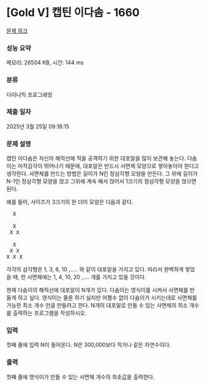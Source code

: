 # [Gold V] 캡틴 이다솜 - 1660 

[문제 링크](https://www.acmicpc.net/problem/1660) 

### 성능 요약

메모리: 26504 KB, 시간: 144 ms

### 분류

다이나믹 프로그래밍

### 제출 일자

2025년 3월 25일 09:18:15

### 문제 설명

<p>캡틴 이다솜은 자신의 해적선에 적을 공격하기 위한 대포알을 많이 보관해 놓는다. 다솜이는 미적감각이 뛰어나기 때문에, 대포알은 반드시 사면체 모양으로 쌓아놓아야 한다고 생각한다. 사면체를 만드는 방법은 길이가 N인 정삼각형 모양을 만든다. 그 위에 길이가 N-1인 정삼각형 모양을 얹고 그위에 계속 해서 얹어서 1크기의 정삼각형 모양을 얹으면 된다.</p>

<p>예를 들어, 사이즈가 3크기의 한 더미 모양은 다음과 같다.</p>

<pre>  X

  X
 X X

  X
 X X
X X X
</pre>

<p>각각의 삼각형은 1, 3, 6, 10 ,..... 와 같이 대포알을 가지고 있다. 따라서 완벽하게 쌓았을 때, 한 사면체에는 1, 4, 10, 20 ,.... 개를 가지고 있을 것이다.</p>

<p>현재 다솜이의 해적선에 대포알이 N개가 있다. 다솜이는 영식이를 시켜서 사면체를 만들게 하고 싶다. 영식이는 물론 하기 싫지만 어쩔수 없이 다솜이가 시키는대로 사면체를 가능한 최소 개수 만큼 만들려고 한다. N개의 대포알로 만들 수 있는 사면체의 최소 개수를 출력하는 프로그램을 작성하시오.</p>

### 입력 

 <p>첫째 줄에 입력 N이 들어온다. N은 300,000보다 작거나 같은 자연수이다.</p>

### 출력 

 <p>첫째 줄에 영식이가 만들 수 있는 사면체 개수의 최솟값을 출력한다.</p>

